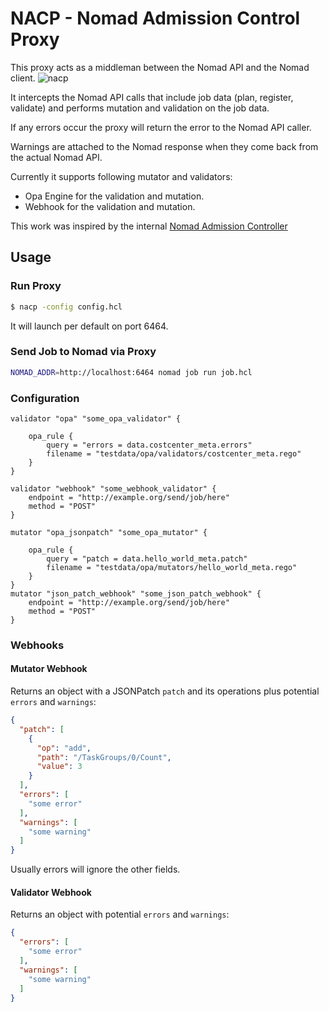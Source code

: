 # NACP - Nomad Admission Control Proxy

This proxy acts as a middleman between the Nomad API and the Nomad client.
![nacp](https://user-images.githubusercontent.com/1607547/224442234-685950f7-43ff-4570-91d1-fe004827caef.png)

It intercepts the Nomad API calls that include job data (plan, register, validate) and performs mutation and validation on the job data.

If any errors occur the proxy will return the error to the Nomad API caller.

Warnings are attached to the Nomad response when they come back from the actual Nomad API.

Currently it supports following mutator and validators:
- Opa Engine for the validation and mutation.
- Webhook for the validation and mutation.


This work was inspired by the internal [Nomad Admission Controller](https://github.com/hashicorp/nomad/blob/v1.5.0/nomad/job_endpoint_hooks.go#L74)

## Usage
### Run Proxy

```bash
$ nacp -config config.hcl
```

It will launch per default on port 6464.

### Send Job to Nomad via Proxy

```bash
NOMAD_ADDR=http://localhost:6464 nomad job run job.hcl
```

### Configuration

```hcl
validator "opa" "some_opa_validator" {

    opa_rule {
        query = "errors = data.costcenter_meta.errors"
        filename = "testdata/opa/validators/costcenter_meta.rego"
    }
}

validator "webhook" "some_webhook_validator" {
    endpoint = "http://example.org/send/job/here"
    method = "POST"
}

mutator "opa_jsonpatch" "some_opa_mutator" {

    opa_rule {
        query = "patch = data.hello_world_meta.patch"
        filename = "testdata/opa/mutators/hello_world_meta.rego"
    }
}
mutator "json_patch_webhook" "some_json_patch_webhook" {
    endpoint = "http://example.org/send/job/here"
    method = "POST"
}
```

### Webhooks

#### Mutator Webhook

Returns an object with a JSONPatch `patch` and its operations plus potential `errors` and `warnings`:

```json
{
  "patch": [
    {
      "op": "add",
      "path": "/TaskGroups/0/Count",
      "value": 3
    }
  ],
  "errors": [
    "some error"
  ],
  "warnings": [
    "some warning"
  ]
}
```
Usually errors will ignore the other fields.

#### Validator Webhook

Returns an object with potential `errors` and `warnings`:

```json
{
  "errors": [
    "some error"
  ],
  "warnings": [
    "some warning"
  ]
}
```
